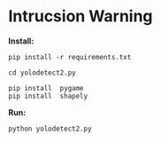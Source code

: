 # Intrucsion Warning


**Install:**
```
pip install -r requirements.txt
```
```
cd yolodetect2.py
```
```
pip install  pygame 
pip install  shapely
```
**Run:**
```
python yolodetect2.py
```

